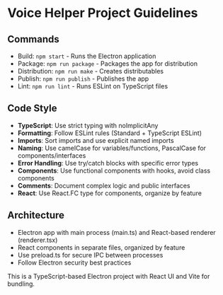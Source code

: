 # Voice Helper Project Guidelines

## Commands
- Build: `npm start` - Runs the Electron application
- Package: `npm run package` - Packages the app for distribution
- Distribution: `npm run make` - Creates distributables
- Publish: `npm run publish` - Publishes the app
- Lint: `npm run lint` - Runs ESLint on TypeScript files

## Code Style
- **TypeScript**: Use strict typing with noImplicitAny
- **Formatting**: Follow ESLint rules (Standard + TypeScript ESLint)
- **Imports**: Sort imports and use explicit named imports
- **Naming**: Use camelCase for variables/functions, PascalCase for components/interfaces
- **Error Handling**: Use try/catch blocks with specific error types
- **Components**: Use functional components with hooks, avoid class components
- **Comments**: Document complex logic and public interfaces
- **React**: Use React.FC type for components, organize by feature

## Architecture
- Electron app with main process (main.ts) and React-based renderer (renderer.tsx)
- React components in separate files, organized by feature
- Use preload.ts for secure IPC between processes
- Follow Electron security best practices

This is a TypeScript-based Electron project with React UI and Vite for bundling.